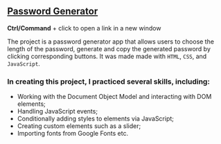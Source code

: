 ## [Password Generator](https://vch-sh.github.io/js-password-generator/) 
**Ctrl/Command** + click to open a link in a new window

The project is a password generator app that allows users to choose the length of the password, generate and copy the generated password by clicking corresponding buttons. It was made made with `HTML`, `CSS`, and `JavaScript`.

 ### In creating this project, I practiced several skills, including:
  * Working with the Document Object Model and interacting with DOM elements;
  * Handling JavaScript events;
  * Conditionally adding styles to elements via JavaScript;
  * Creating custom elements such as a slider;
  * Importing fonts from Google Fonts etc.
